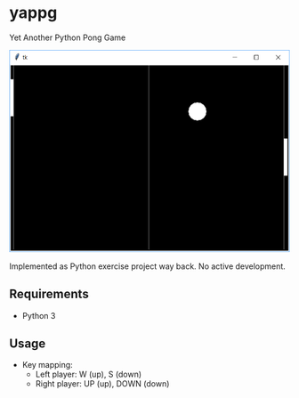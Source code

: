 # yappg
Yet Another Python Pong Game

![Yet Another Python Pong Game](screenshot.png "Game screenshot")

Implemented as Python exercise project way back. No active development.

## Requirements
- Python 3

## Usage
- Key mapping: 
  - Left player: W (up), S (down)
  - Right player: UP (up), DOWN (down)
